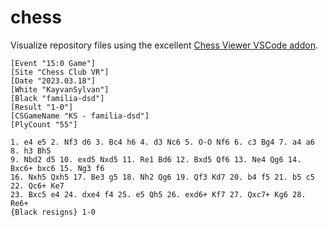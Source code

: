 # chess

Visualize repository files using the excellent
[Chess Viewer VSCode addon](https://marketplace.visualstudio.com/items?itemName=eronnen.vscode-markdown-chess).

```pgn
[Event "15:0 Game"]
[Site "Chess Club VR"]
[Date "2023.03.18"]
[White "KayvanSylvan"]
[Black "familia-dsd"]
[Result "1-0"]
[CSGameName "KS - familia-dsd"]
[PlyCount "55"]

1. e4 e5 2. Nf3 d6 3. Bc4 h6 4. d3 Nc6 5. O-O Nf6 6. c3 Bg4 7. a4 a6 8. h3 Bh5
9. Nbd2 d5 10. exd5 Nxd5 11. Re1 Bd6 12. Bxd5 Qf6 13. Ne4 Qg6 14. Bxc6+ bxc6 15. Ng3 f6
16. Nxh5 Qxh5 17. Be3 g5 18. Nh2 Qg6 19. Qf3 Kd7 20. b4 f5 21. b5 c5 22. Qc6+ Ke7
23. Bxc5 e4 24. dxe4 f4 25. e5 Qh5 26. exd6+ Kf7 27. Qxc7+ Kg6 28. Re6+
{Black resigns} 1-0
```
